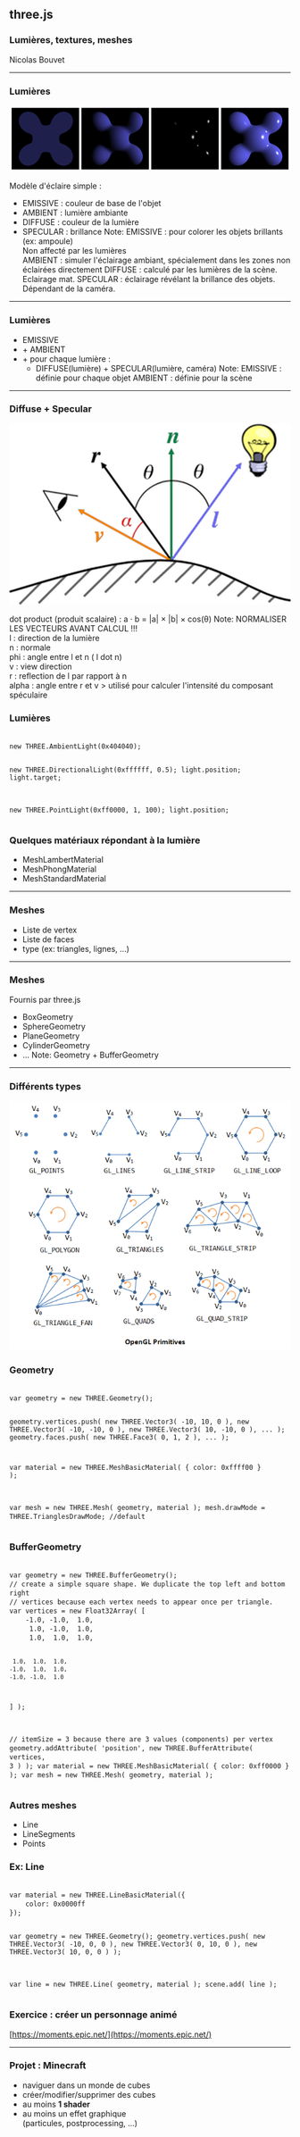 ## three.js
### Lumières, textures, meshes

Nicolas Bouvet

---

### Lumières

![](images/light_example.png)

Modèle d'éclaire simple :
* EMISSIVE : couleur de base de l'objet
* AMBIENT : lumière ambiante
* DIFFUSE : couleur de la lumière
* SPECULAR : brillance
Note:
EMISSIVE : pour colorer les objets brillants (ex: ampoule)  
Non affecté par les lumières  
AMBIENT : simuler l'éclairage ambiant, spécialement dans les zones non éclairées directement
DIFFUSE : calculé par les lumières de la scène. Eclairage mat.
SPECULAR : éclairage révélant la brillance des objets. Dépendant de la caméra.

---

### Lumières

* EMISSIVE
* \+ AMBIENT
* \+ pour chaque lumière :
  * DIFFUSE(lumière) + SPECULAR(lumière, caméra)
Note:
EMISSIVE : définie pour chaque objet
AMBIENT : définie pour la scène

---

### Diffuse + Specular

![](images/light_model.png)

dot product (produit scalaire) : a · b = |a| × |b| × cos(θ)
Note:
NORMALISER LES VECTEURS AVANT CALCUL !!!  
l : direction de la lumière  
n : normale  
phi : angle entre l et n ( l dot n)  
v : view direction  
r : reflection de l par rapport à n  
alpha : angle entre r et v > utilisé pour calculer l'intensité du composant spéculaire

<section>
<h3>Lumières</h3>
<pre><code data-trim data-noescape style="max-height: 700px;">
new THREE.AmbientLight(0x404040);

new THREE.DirectionalLight(0xffffff, 0.5);
light.position;
light.target;

new THREE.PointLight(0xff0000, 1, 100);
light.position;
</code></pre>
</section>

### Quelques matériaux répondant à la lumière
* MeshLambertMaterial
* MeshPhongMaterial
* MeshStandardMaterial  
[](https://threejs.org/docs/)

---

### Meshes
* Liste de vertex
* Liste de faces
* type (ex: triangles, lignes, ...)

---

### Meshes
Fournis par three.js
* BoxGeometry
* SphereGeometry
* PlaneGeometry
* CylinderGeometry
* ...
Note:
Geometry + BufferGeometry

---

### Différents types

![](images/GL_GeometricPrimitives.png)

<section>
<h3>Geometry</h3>
<pre><code data-trim data-noescape style="max-height: 700px;">
var geometry = new THREE.Geometry();

geometry.vertices.push(
	new THREE.Vector3( -10,  10, 0 ),
	new THREE.Vector3( -10, -10, 0 ),
	new THREE.Vector3(  10, -10, 0 ),
	...
);
geometry.faces.push( new THREE.Face3( 0, 1, 2 ), ... );

var material = new THREE.MeshBasicMaterial( { color: 0xffff00 } );

var mesh = new THREE.Mesh( geometry, material );
mesh.drawMode = THREE.TrianglesDrawMode; //default
</code></pre>
</section>

<section>
<h3>BufferGeometry</h3>
<pre><code data-trim data-noescape style="max-height: 700px;">
var geometry = new THREE.BufferGeometry();
// create a simple square shape. We duplicate the top left and bottom right
// vertices because each vertex needs to appear once per triangle.
var vertices = new Float32Array( [
	-1.0, -1.0,  1.0,
	 1.0, -1.0,  1.0,
	 1.0,  1.0,  1.0,

	 1.0,  1.0,  1.0,
	-1.0,  1.0,  1.0,
	-1.0, -1.0,  1.0
] );

// itemSize = 3 because there are 3 values (components) per vertex
geometry.addAttribute( 'position', new THREE.BufferAttribute( vertices, 3 ) );
var material = new THREE.MeshBasicMaterial( { color: 0xff0000 } );
var mesh = new THREE.Mesh( geometry, material );
</code></pre>
</section>

### Autres meshes
* Line
* LineSegments
* Points

<section>
<h3>Ex: Line</h3>
<pre><code data-trim data-noescape style="max-height: 700px;">
var material = new THREE.LineBasicMaterial({
	color: 0x0000ff
});

var geometry = new THREE.Geometry();
geometry.vertices.push(
	new THREE.Vector3( -10, 0, 0 ),
	new THREE.Vector3( 0, 10, 0 ),
	new THREE.Vector3( 10, 0, 0 )
);

var line = new THREE.Line( geometry, material );
scene.add( line );
</code></pre>
</section>

### Exercice : créer un personnage animé
[https://moments.epic.net/](https://moments.epic.net/)

---

### Projet : Minecraft
* naviguer dans un monde de cubes
* créer/modifier/supprimer des cubes
* au moins **1 shader**
* au moins un effet graphique  
(particules, postprocessing, ...)
